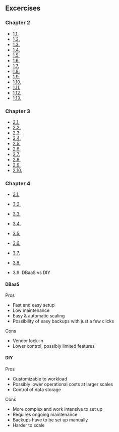 

## Excercises

### Chapter 2

- [1.1.](https://github.com/tpslr/devops-with-kubernetes/tree/1.1/log-output)
- [1.2.](https://github.com/tpslr/devops-with-kubernetes/tree/1.2/todo-app) 
- [1.3.](https://github.com/tpslr/devops-with-kubernetes/tree/1.3/log-output)
- [1.4.](https://github.com/tpslr/devops-with-kubernetes/tree/1.4/todo-app)
- [1.5.](https://github.com/tpslr/devops-with-kubernetes/tree/1.5/todo-app)
- [1.6.](https://github.com/tpslr/devops-with-kubernetes/tree/1.6/todo-app)
- [1.7.](https://github.com/tpslr/devops-with-kubernetes/tree/1.7/log-output)
- [1.8.](https://github.com/tpslr/devops-with-kubernetes/tree/1.8/todo-app)
- [1.9.](https://github.com/tpslr/devops-with-kubernetes/tree/1.9/ping-pong)
- [1.10.](https://github.com/tpslr/devops-with-kubernetes/tree/1.10/log-output)
- [1.11.](https://github.com/tpslr/devops-with-kubernetes/tree/1.11/ping-pong)
- [1.12.](https://github.com/tpslr/devops-with-kubernetes/tree/1.12/todo-app)
- [1.13.](https://github.com/tpslr/devops-with-kubernetes/tree/1.13/todo-app)

### Chapter 3

- [2.1.](https://github.com/tpslr/devops-with-kubernetes/tree/2.1/log-output)
- [2.2.](https://github.com/tpslr/devops-with-kubernetes/tree/2.2/todo-app)
- [2.3.](https://github.com/tpslr/devops-with-kubernetes/tree/2.3/)
- [2.4.](https://github.com/tpslr/devops-with-kubernetes/tree/2.4/todo-app)
- [2.5.](https://github.com/tpslr/devops-with-kubernetes/tree/2.5/log-output)
- [2.6.](https://github.com/tpslr/devops-with-kubernetes/tree/2.6/todo-app)
- [2.7.](https://github.com/tpslr/devops-with-kubernetes/tree/2.7/ping-pong)
- [2.8.](https://github.com/tpslr/devops-with-kubernetes/tree/2.8/todo-app)
- [2.9.](https://github.com/tpslr/devops-with-kubernetes/tree/2.9/todo-app)
- [2.10.](https://github.com/tpslr/devops-with-kubernetes/tree/2.10/todo-app)

### Chapter 4

- [3.1.](https://github.com/tpslr/devops-with-kubernetes/tree/3.1/ping-pong)
- [3.2.](https://github.com/tpslr/devops-with-kubernetes/tree/3.2/ping-pong)
- [3.3.](https://github.com/tpslr/devops-with-kubernetes/tree/3.3/ping-pong)
- [3.4.](https://github.com/tpslr/devops-with-kubernetes/tree/3.4/ping-pong)
- [3.5.](https://github.com/tpslr/devops-with-kubernetes/tree/3.5/todo-app)
- [3.6.](https://github.com/tpslr/devops-with-kubernetes/tree/3.6/todo-app)
- [3.7.](https://github.com/tpslr/devops-with-kubernetes/tree/3.7/todo-app)
- [3.8.](https://github.com/tpslr/devops-with-kubernetes/tree/3.8/todo-app)

- 3.9.
    DBaaS vs DIY
    
#### DBaaS
Pros
- Fast and easy setup
- Low maintenance
- Easy & automatic scaling
- Possibility of easy backups with just a few clicks

Cons
- Vendor lock-in
- Lower control, possibly limited features
    
#### DIY
Pros
- Customizable to workload
- Possibly lower operational costs at larger scales
- Control of data storage

Cons
- More complex and work intensive to set up
- Requires ongoing maintenance
- Backups have to be set up manually
- Harder to scale
